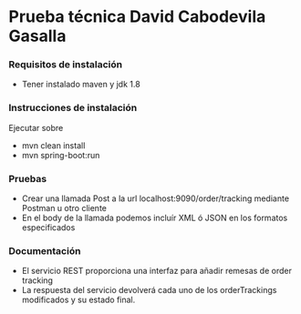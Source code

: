 # Prueba técnica David Cabodevila Gasalla

### Requisitos de instalación
- Tener instalado maven y jdk 1.8
### Instrucciones de instalación
Ejecutar sobre 
- mvn clean install
- mvn spring-boot:run

### Pruebas
- Crear una llamada Post a la url localhost:9090/order/tracking mediante Postman u otro cliente
- En el body de la llamada podemos incluír XML ó JSON en los formatos especificados


### Documentación

- El servicio REST proporciona una interfaz para añadir remesas de order tracking
- La respuesta del servicio devolverá cada uno de los orderTrackings modificados y su estado final.







